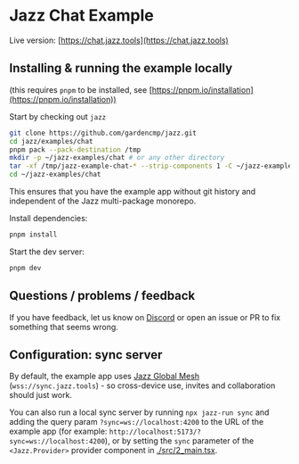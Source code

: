 # Jazz Chat Example

Live version: [https://chat.jazz.tools](https://chat.jazz.tools)

## Installing & running the example locally

(this requires `pnpm` to be installed, see [https://pnpm.io/installation](https://pnpm.io/installation))

Start by checking out `jazz`

```bash
git clone https://github.com/gardencmp/jazz.git
cd jazz/examples/chat
pnpm pack --pack-destination /tmp
mkdir -p ~/jazz-examples/chat # or any other directory
tar -xf /tmp/jazz-example-chat-* --strip-components 1 -C ~/jazz-examples/chat
cd ~/jazz-examples/chat
```

This ensures that you have the example app without git history and independent of the Jazz multi-package monorepo.

Install dependencies:

```bash
pnpm install
```

Start the dev server:

```bash
pnpm dev
```

## Questions / problems / feedback

If you have feedback, let us know on [Discord](https://discord.gg/utDMjHYg42) or open an issue or PR to fix something that seems wrong.

## Configuration: sync server

By default, the example app uses [Jazz Global Mesh](https://jazz.tools/mesh) (`wss://sync.jazz.tools`) - so cross-device use, invites and collaboration should just work.

You can also run a local sync server by running `npx jazz-run sync` and adding the query param `?sync=ws://localhost:4200` to the URL of the example app (for example: `http://localhost:5173/?sync=ws://localhost:4200`), or by setting the `sync` parameter of the `<Jazz.Provider>` provider component in [./src/2_main.tsx](./src/2_main.tsx).
